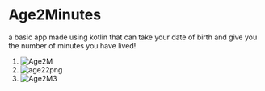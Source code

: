 # Age2Minutes
a basic app made using kotlin that can take your date of birth and give you the number of minutes you have lived!
1) ![Age2M](https://github.com/AyeMan0001/Age2Minutes/assets/132835906/6e2db7c3-d90b-4185-8aeb-5ef1b42f9f3c)
2) ![age22png](https://github.com/AyeMan0001/Age2Minutes/assets/132835906/5531f5fd-a3f1-4ed4-8ddc-ded39df8b4d9)
3) ![Age2M3](https://github.com/AyeMan0001/Age2Minutes/assets/132835906/c2e30517-3ab9-41b0-ac2a-8eda711899f1)
 
